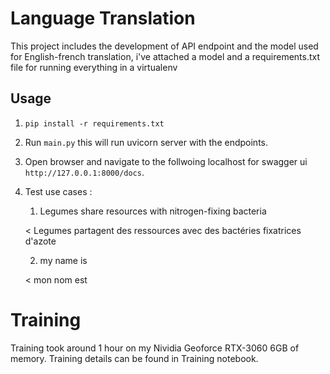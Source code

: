 # Language Translation

This project includes the development of API endpoint and the model used for English-french translation, i've attached a model and a requirements.txt file for running everything in a virtualenv 

## Usage

1. `pip install -r requirements.txt`

2. Run `main.py` this will run uvicorn server with the endpoints.

3. Open browser and navigate to the follwoing localhost for swagger ui `http://127.0.0.1:8000/docs`.

4. Test use cases :
    1. Legumes share resources with nitrogen-fixing bacteria

    < Legumes partagent des ressources avec des bactéries fixatrices d'azote

    2. my name is
    
    < mon nom est

# Training

Training took around 1 hour on my Nividia Geoforce RTX-3060 6GB of memory.
Training details can be found in Training notebook.